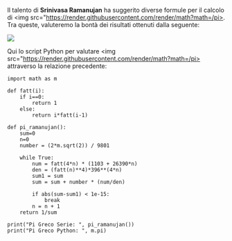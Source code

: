 Il talento di **Srinivasa Ramanujan** ha suggerito diverse formule per il calcolo di <img src="https://render.githubusercontent.com/render/math?math=/pi>. Tra queste, valuteremo la bontà dei risultati ottenuti dalla seguente:
	
<img src="https://render.githubusercontent.com/render/math?math=\frac{1}{\pi}=\frac{2\sqrt{2}}{9801}\sum_{n=0}^\infty\frac{(4n)!(1103+26390n)}{(n!)^4396^{4n}}">

Qui lo script Python per valutare <img src="https://render.githubusercontent.com/render/math?math=/pi> attraverso la relazione precedente:

```
import math as m

def fatt(i):
	if i==0:
		return 1
	else:
		return i*fatt(i-1)

def pi_ramanujan():
	sum=0
	n=0
	number = (2*m.sqrt(2)) / 9801

	while True:
		num = fatt(4*n) * (1103 + 26390*n)
		den = (fatt(n)**4)*396**(4*n)
		sum1 = sum
		sum = sum + number * (num/den)
	
		if abs(sum-sum1) < 1e-15:
			break
		n = n + 1
	return 1/sum

print("Pi Greco Serie: ", pi_ramanujan())
print("Pi Greco Python: ", m.pi)  
```

